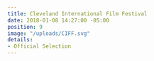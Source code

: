 ```yaml
---
title: Cleveland International Film Festival
date: 2018-01-08 14:27:00 -05:00
position: 9
image: "/uploads/CIFF.svg"
details:
- Official Selection
---
```


